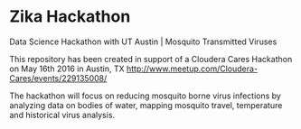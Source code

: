 # Zika Hackathon
Data Science Hackathon with UT Austin | Mosquito Transmitted Viruses

This repository has been created in support of a Cloudera Cares Hackathon on May 16th 2016 in Austin, TX
http://www.meetup.com/Cloudera-Cares/events/229135008/

The hackathon will focus on reducing mosquito borne virus infections by analyzing data on bodies of water, mapping mosquito travel, temperature and historical virus analysis.
